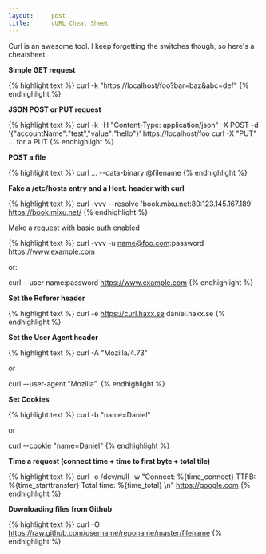 ```yaml
---
layout:     post
title:      cURL Cheat Sheet
---
```


Curl is an awesome tool. I keep forgetting the switches though, so here's a cheatsheet.

**Simple GET request**

{% highlight text %}
curl -k "https://localhost/foo?bar=baz&amp;abc=def"
{% endhighlight %}

**JSON POST or PUT request**

{% highlight text %}
curl -k -H "Content-Type: application/json" -X POST -d '{"accountName":"test","value":"hello"}' https://localhost/foo
curl -X "PUT"
... for a PUT
{% endhighlight %}

**POST a file**

{% highlight text %}
curl ... --data-binary @filename
{% endhighlight %}

**Fake a /etc/hosts entry and a Host: header with curl**

{% highlight text %}
curl -vvv --resolve 'book.mixu.net:80:123.145.167.189' https://book.mixu.net/
{% endhighlight %}

Make a request with basic auth enabled

{% highlight text %}
curl -vvv -u name@foo.com:password https://www.example.com

or:

curl --user name:password https://www.example.com
{% endhighlight %}

**Set the Referer header**

{% highlight text %}
curl -e https://curl.haxx.se daniel.haxx.se
{% endhighlight %}

**Set the User Agent header**

{% highlight text %}
curl -A "Mozilla/4.73"

or

curl --user-agent "Mozilla".
{% endhighlight %}

**Set Cookies**

{% highlight text %}
curl -b "name=Daniel"

or

curl --cookie "name=Daniel"
{% endhighlight %}

**Time a request (connect time + time to first byte + total tile)**

{% highlight text %}
curl -o /dev/null -w "Connect: %{time_connect} TTFB: %{time_starttransfer} Total time: %{time_total} \n" https://google.com
{% endhighlight %}

**Downloading files from Github**

{% highlight text %}
curl -O  https://raw.github.com/username/reponame/master/filename
{% endhighlight %}
